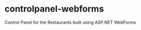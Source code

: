 controlpanel-webforms
=====================

Control Panel for the Restaurants built using ASP.NET WebForms